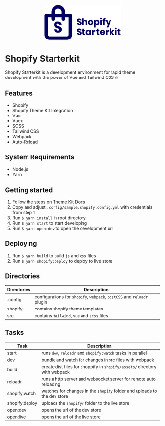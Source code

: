 <p align="center">
  <img width="250px" src=".config/readme/logo.svg" alt="Shopify Starterkit logo">
</p>

# Shopify Starterkit

Shopify Starterkit is a development environment for rapid theme development with the power of Vue and Tailwind CSS 🔥

## Features
- Shopify
- Shopify Theme Kit Integration
- Vue
- Vuex
- SCSS
- Tailwind CSS
- Webpack
- Auto-Reload

## System Requirements
- Node.js
- Yarn

## Getting started
1. Follow the steps on [Theme Kit Docs](https://shopify.github.io/themekit)
2. Copy and adjust `.config/sample.shopify.config.yml` with credentials from step 1
3. Run `$ yarn install` in root directory
4. Run `$ yarn start` to start developing
5. Run `$ yarn open:dev` to open the development url

## Deploying
1. Run `$ yarn build` to build `js` and `css` files
2. Run `$ yarn shopify:deploy` to deploy to live store

## Directories
| Directories | Description |
| - | - |
| .config | configurations for `shopify`, `webpack`, `postCSS` and `reloadr` plugin |
| shopify | contains shopify theme templates |
| src | contains `tailwind`, `vue` and `scss` files |

## Tasks
| Task | Description |
| - | - |
| start | runs `dev`, `reloadr` and `shopify:watch` tasks in parallel |
| dev | bundle and watch for changes in src files with webpack |
| build | create dist files for shoppify in `shopify/assets/` directory with webpack |
| reloadr | runs a http server and websocket server for remote auto reloading |
| shopify:watch | watches for changes in the `shopify` folder and uploads to the dev store |
| shopify:deploy | uploads the `shopify/` folder to the live store |
| open:dev | opens the url of the dev store |
| open:live | opens the url of the live store |